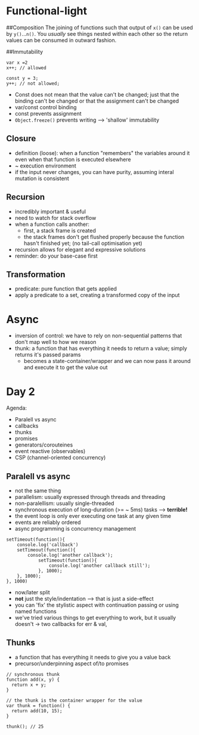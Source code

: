 # Functional-light
##Composition
The joining of functions such that output of `x()` can be used by `y()`...`n()`. You *usually* see things nested within each other so the return values can be consumed in outward fashion.

##Immutability
```
var x =2
x++; // allowed

const y = 3;
y++; // not allowed;
```
- Const does not mean that the value can't be changed; just that the binding can't be changed or that the assignment can't be changed
- var/const control binding
- const prevents assignment
- `Object.freeze()` prevents writing --> 'shallow' immutability


## Closure
- definition (loose): when a function "remembers" the variables around it even when that function is executed elsewhere
- ~ execution environment
- if the input never changes, you can have purity, assuming interal mutation is consistent

## Recursion
- incredibly important & useful
- need to watch for stack overflow
- when a function calls another:
	- first, a stack frame is created
    - the stack frames don't get flushed properly because the function hasn't finished yet; (no tail-call optimisation yet)
 - recursion allows for elegant and expressive solutions
 - reminder: do your base-case first
 
 ## Transformation
 - predicate: pure function that gets applied
 - apply a predicate to a set, creating a transformed copy of the input


# Async
- inversion of control: we have to rely on non-sequential patterns that don't map well to how we reason
- thunk: a function that has everything it needs to return a value; simply returns it's passed params
   - becomes a state-container/wrapper and we can now pass it around and execute it to get the value out


# Day 2
Agenda: 
- Paralell vs async
- callbacks
- thunks
- promises
- generators/corouteines
- event reactive (observables)
- CSP (channel-oriented concurrency)

## Paralell vs async
- not the same thing
- parallelism: usually expressed through threads and threading
- non-paralellism: usually single-threaded
- synchronous execution of long-duration (>= ~ 5ms) tasks --> **terrible!**
- the event loop is only ever executing one task at any given time
- events are reliably ordered
- async programming is concurrency management

```
setTimeout(function(){
	console.log('callback')
    setTimeout(function(){
		console.log('another callback');
            setTimeout(function(){
				console.log('another callback still');
			}, 1000);
	}, 1000);
}, 1000)
```
- now/later split
- **not** just the style/indentation —> that is just a side-effect
- you can 'fix' the stylistic aspect with continuation passing or using named functions
- we've tried various things to get everything to work, but it usually doesn't -> two callbacks for err & val, 

## Thunks
- a function that has everything it needs to give you a value back
- precursor/underpinning aspect of/to promises
```
// synchronous thunk
function add(x, y) {
  return x + y;
}

// the thunk is the container wrapper for the value
var thunk = function() {
  return add(10, 15);
}

thunk(); // 25

```